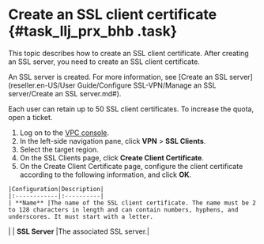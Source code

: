 # Create an SSL client certificate {#task_llj_prx_bhb .task}

This topic describes how to create an SSL client certificate. After creating an SSL server, you need to create an SSL client certificate.

An SSL server is created. For more information, see [Create an SSL server](reseller.en-US/User Guide/Configure SSL-VPN/Manage an SSL server/Create an SSL server.md#).

Each user can retain up to 50 SSL client certificates. To increase the quota, open a ticket.

1.   Log on to the [VPC console](https://partners-intl.aliyun.com/login-required#/vpc). 
2.   In the left-side navigation pane, click **VPN** \> **SSL Clients**. 
3.   Select the target region. 
4.   On the SSL Clients page, click **Create Client Certificate**. 
5.   On the Create Client Certificate page, configure the client certificate according to the following information, and click **OK**. 

    |Configuration|Description|
    |:------------|:----------|
    | **Name** |The name of the SSL client certificate. The name must be 2 to 128 characters in length and can contain numbers, hyphens, and underscores. It must start with a letter.

 |
    | **SSL Server** |The associated SSL server.|


